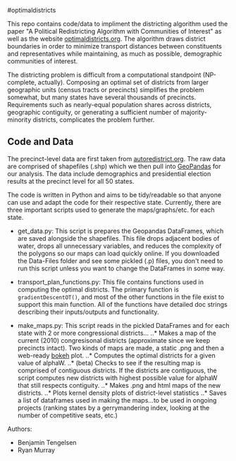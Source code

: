 #optimaldistricts

This repo contains code/data to impliment the districting algorithm used the paper "A Political Redistricting Algorithm with Communities of Interest" as well as the website [optimaldistricts.org](http://optimaldistricts.org). The algorithm draws district boundaries in order to minimize transport distances between constituents and representatives while maintaining, as much as possible, demographic communities of interest. 

The districting problem is difficult from a computational standpoint (NP-complete, actually). Composing an optimal set of districts from larger geographic units (census tracts or precincts) simplifies the problem somewhat, but many states have several thousands of precincts. Requirements such as nearly-equal population shares across districts, geographic contiguity, or generating a sufficient number of majority-minority districts, complicates the problem further. 

## Code and Data
The precinct-level data are first taken from [autoredistrict.org](http://autoredistrict.org/). The raw data are comprised of shapefiles (.shp) which we then pull into [GeoPandas](http://geopandas.org/) for our analysis. The data include demographics and presidential election results at the precinct level for all 50 states. 

The code is written in Python and aims to be tidy/readable so that anyone can use and adapt the code for their respective state. Currently, there are three important scripts used to generate the maps/graphs/etc. for each state.

- get_data.py: This script is prepares the Geopandas DataFrames, which are saved alongside the shapefiles. This file drops adjacent bodies of water, drops all unnecessary variables, and reduces the complexity of the polygons so our maps can load quickly online. If you downloaded the Data-Files folder and see some pickled (.p) files, you don't need to run this script unless you want to change the DataFrames in some way. 

- transport\_plan_functions.py: This file contains functions used in computing the optimal districts. The primary function is  `gradientDescentOT()`, and most of the other functions in the file exist to support this main function. All of the functions have detailed doc strings describing their inputs/outputs and functionality. 

- make_maps.py: This script reads in the pickled DataFrames and for each state with 2 or more congressional districts...
..* Makes a map of the current (2010) congresisonal districts (approximate since we keep precincts intact). Two kinds of maps are made, a static .png and then a web-ready [bokeh](http://bokeh.pydata.org/en/latest/) plot.
..* Computes the optimal districts for a given value of alphaW.
..* (beta) Checks to see if the resulting map is comprised of contiguous districts. If the districts are contiguous, the script computes new districts with highest possible value for alphaW that still respects contiguity. 
..* Makes .png and html maps of the new districts.
..* Plots kernel density plots of district-level statistics
..* Saves a list of dataframes used in making the maps...to be used in ongoing projects (ranking states by a gerrymandering index, looking at the number of competitive seats, etc.)

 
Authors:
+ Benjamin Tengelsen
+ Ryan Murray